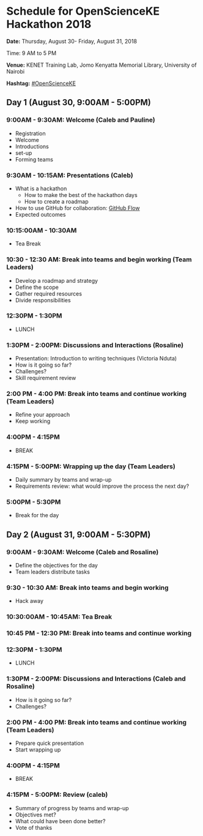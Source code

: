 # Schedule for OpenScienceKE Hackathon 2018

**Date:** Thursday, August 30- Friday, August 31, 2018

Time: 9 AM to 5 PM

**Venue:** KENET Training Lab, Jomo Kenyatta Memorial Library, University of Nairobi

**Hashtag:** [#OpenScienceKE](https://twitter.com/hashtag/OpenScienceKe?src=hash)

## Day 1 (August 30, 9:00AM - 5:00PM)

### 9:00AM - 9:30AM: Welcome (Caleb and Pauline)
* Registration
* Welcome
* Introductions
* set-up
* Forming teams

### 9:30AM - 10:15AM: Presentations (Caleb)
* What is a hackathon
  - How to make the best of the hackathon days
  - How to create a roadmap
* How to use GitHub for collaboration: [GitHub Flow](https://guides.github.com/introduction/flow/)
* Expected outcomes

### 10:15:00AM - 10:30AM
* Tea Break

### 10:30 - 12:30 AM: Break into teams and begin working (Team Leaders)
* Develop a roadmap and strategy
* Define the scope
* Gather required resources
* Divide responsibilities

### 12:30PM - 1:30PM
* LUNCH

### 1:30PM - 2:00PM: Discussions and Interactions (Rosaline)
* Presentation: Introduction to writing techniques (Victoria Nduta)
* How is it going so far?
* Challenges?
* Skill requirement review

### 2:00 PM - 4:00 PM: Break into teams and continue working (Team Leaders)
* Refine your approach
* Keep working

### 4:00PM - 4:15PM
* BREAK

### 4:15PM - 5:00PM: Wrapping up the day (Team Leaders)
* Daily summary by teams and wrap-up
* Requirements review: what would improve the process the next day?

### 5:00PM - 5:30PM
* Break for the day


## Day 2 (August 31, 9:00AM - 5:30PM)
### 9:00AM - 9:30AM: Welcome (Caleb and Rosaline)
* Define the objectives for the day
* Team leaders distribute tasks

### 9:30 - 10:30 AM: Break into teams and begin working
* Hack away

### 10:30:00AM - 10:45AM: Tea Break

### 10:45 PM - 12:30 PM: Break into teams and continue working

### 12:30PM - 1:30PM
* LUNCH

### 1:30PM - 2:00PM: Discussions and Interactions (Caleb and Rosaline)
* How is it going so far?
* Challenges?

### 2:00 PM - 4:00 PM: Break into teams and continue working (Team Leaders)
* Prepare quick presentation
* Start wrapping up

### 4:00PM - 4:15PM
* BREAK

### 4:15PM - 5:00PM: Review (caleb)
* Summary of progress by teams and wrap-up
* Objectives met?
* What could have been done better?
* Vote of thanks
